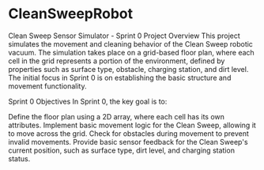 # CleanSweepRobot
Clean Sweep Sensor Simulator - Sprint 0 
Project Overview
This project simulates the movement and cleaning behavior of the Clean Sweep robotic vacuum. The simulation takes place on a grid-based floor plan, where each cell in the grid represents a portion of the environment, defined by properties such as surface type, obstacle, charging station, and dirt level. The initial focus in Sprint 0 is on establishing the basic structure and movement functionality.

Sprint 0 Objectives
In Sprint 0, the key goal is to:

Define the floor plan using a 2D array, where each cell has its own attributes.
Implement basic movement logic for the Clean Sweep, allowing it to move across the grid.
Check for obstacles during movement to prevent invalid movements.
Provide basic sensor feedback for the Clean Sweep's current position, such as surface type, dirt level, and charging station status.
